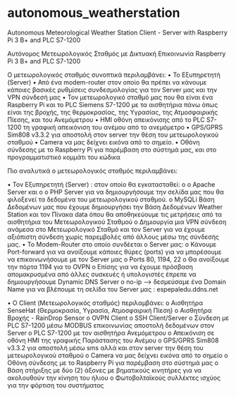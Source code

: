# autonomous_weatherstation
Autonomous Meteorological Weather Station Client - Server with Raspberry Pi 3 B+ and PLC S7-1200

Αυτόνομος Μετεωρολογικός Σταθμός με Δικτυακή Επικοινωνία Raspberry Pi 3 B+ and PLC S7-1200

Ο μετεωρολογικός σταθμός συνοπτικά περιλαμβάνει:
•	Το Εξυπηρετητή (Server)
•	Από ένα modem-router στον οποίο θα πρέπει να κάνουμε κάποιες βασικές ρυθμίσεις συνδεσμολογίας για τον Server μας και την VPN σύνδεσή μας
•	Τον μετεωρολογικό σταθμό μας που θα είναι ένα Raspberry Pi και το PLC Siemens S7-1200 με τα αισθητήρια πάνω όπως είναι της βροχής, της θερμοκρασίας, της Υγρασίας, της Ατμοσφαιρικής Πίεσης, και του Ανεμόμετρου
•	ΗΜΙ οθόνη απεικόνισης από το PLC S7-1200 τη γραφική απεικόνιση του ανέμου από το ανεμόμετρο
•	GPS/GPRS Sim808 v3.3.2 για αποστολή στον server την θέση του μετεωρολογικού σταθμού
•	Camera να μας δείχνει εικόνα από το σημείο.
•	Οθόνη σύνδεσης με το Raspberry Pi για παρέμβαση στο σύστημά μας, και στο προγραμματιστικό κομμάτι του κώδικα

Πιο αναλυτικά  ο μετεωρολογικός σταθμός περιλαμβάνει:

•	Τον Εξυπηρετητή (Server) : στον οποίο θα εγκατασταθεί:
o	ο Apache Server και
o	ο PHP Server για να δημιουργήσουμε την σελίδα μας που θα φιλοξενεί τα δεδομένα του μετεωρολογικού σταθμού.
o	MySQLi Βάση Δεδομένων μας που έχουμε δημιουργήσει την Βάση Δεδομένων Weather Station και τον Πίνακα data όπου θα αποθηκεύουμε τις μετρήσεις από τα αισθητήρια του Μετεωρολογικού Σταθμού
o	Δημιουργία μια VPN σύνδεση ανάμεσα στο Μετεωρολογικό Σταθμό και τον Server για να έχουμε αξιόπιστη σύνδεση χωρίς παρεμβολές από άλλους μέσω της σύνδεσής μας.
•	Το Modem-Router στο οποίο συνδέεται ο Server μας:
o	Κάνουμε Port-forward για να ανοίξουμε κάποιες θύρες (ports)  για να μπορέσουμε να επικοινωνήσουμε με τον Server μας
o	Ports 80, 1194, 22 
o	Θα ανοίξουμε την πόρτα 1194 για το OVPN
o	Επίσης για να έχουμε πρόσβαση απομακρυσμένα από άλλες συσκευές ή υπολογιστές έπρεπε να δημιουργήσουμε Dynamic DNS Server 
o	no-ip --> δεσμεύσαμε ένα Domain Name για να βλέπουμε τη σελίδα του Server μας : espepaledu.ddns.net


•	Ο Client (Μετεωρολογικός σταθμός) περιλαμβάνει:
o	Αισθητήρα SenseHat (Θερμοκρασία, Υγρασία, Ατμοσφαιρική Πίεση)
o	Αισθητήρα Βροχής - RainDrop Sensor
o	OVPN Client
o	SSH Client/Server
o	Σύνδεση με PLC S7-1200 μέσω MODBUS επικοινωνίας αποστολή δεδομένων στον Server
o	PLC S7-1200 με τον αισθητήρα Ανεμόμετρου
o	Απεικόνιση σε οθόνη HMI της γραφικής Παράστασης του Ανέμου
o	GPS/GPRS Sim808 v3.3.2 για αποστολή μέσω sms αλλά και στον server την θέση του μετεωρολογικού σταθμού
o	Camera να μας δείχνει εικόνα από το σημείο
o	Οθόνη σύνδεσης με το Raspberry Pi για παρέμβαση στο σύστημά μας
o	Βάση στήριξης με δύο (2) άξονες με βηματικούς κινητήρες για να ακολουθούν την κίνηση του ήλιου
o	Φωτοβολταϊκούς συλλέκτες ισχύος για την φόρτιση του συστήματος
